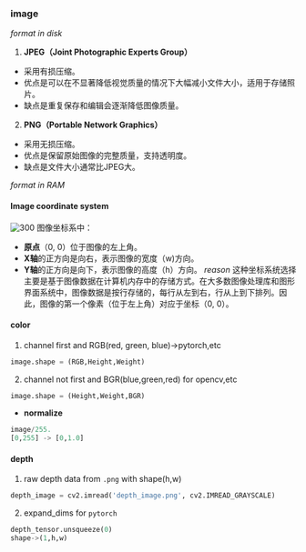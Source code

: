 ### image

_format in disk_

1. **JPEG（Joint Photographic Experts Group）**

- 采用有损压缩。
- 优点是可以在不显著降低视觉质量的情况下大幅减小文件大小，适用于存储照片。
- 缺点是重复保存和编辑会逐渐降低图像质量。

2. **PNG（Portable Network Graphics）**

- 采用无损压缩。
- 优点是保留原始图像的完整质量，支持透明度。
- 缺点是文件大小通常比JPEG大。

_format in RAM_

#### Image coordinate system

![300](../assets/Pasted_image_20240329151607.png)
图像坐标系中：

- **原点**（0, 0）位于图像的左上角。
- **X轴**的正方向是向右，表示图像的宽度（w)方向。
- **Y轴**的正方向是向下，表示图像的高度（h）方向。
  _reason_
  这种坐标系统选择主要是基于图像数据在计算机内存中的存储方式。在大多数图像处理库和图形界面系统中，图像数据是按行存储的，每行从左到右，行从上到下排列。因此，图像的第一个像素（位于左上角）对应于坐标（0, 0）。

#### color

1. channel first and RGB(red, green, blue)->pytorch,etc

```python
image.shape = (RGB,Height,Weight)
```

2. channel not first and BGR(blue,green,red) for opencv,etc

```python
image.shape = (Height,Weight,BGR)
```

- **normalize**

```python
image/255.
[0,255] -> [0,1.0]
```

#### depth

1. raw depth data from `.png` with shape(h,w)

```python
depth_image = cv2.imread('depth_image.png', cv2.IMREAD_GRAYSCALE)
```

2. expand_dims for `pytorch`

```python
depth_tensor.unsqueeze(0)
shape->(1,h,w)
```
